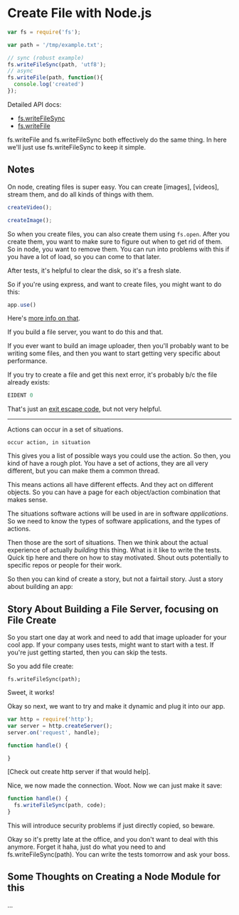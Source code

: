 
<!-- this is an example, whereas api docs are a guide -->

# Create File with Node.js

```js
var fs = require('fs');

var path = '/tmp/example.txt';

// sync (robust example)
fs.writeFileSync(path, 'utf8');
// async
fs.writeFile(path, function(){
  console.log('created')
});
```

<!-- if that's not enough, link to detailed docs -->

Detailed API docs:

- [fs.writeFileSync](/node/fs.writeFileSync)
- [fs.writeFile](/node/fs.writeFile)

fs.writeFile and fs.writeFileSync both effectively do the same thing. In here we'll just use fs.writeFileSync to keep it simple.

## Notes

<!-- this is essentially a tutorial on workflow when creating images [doing action] 
Tells you common [situations] you'll run into, when you'll need to create files... When you teach them about workflow, you are improving them.
-->

On node, creating files is super easy. You can create [images], [videos], stream them, and do all kinds of things with them.

```js
createVideo();
```

```js
createImage();
```

<!-- something like this gets them excited. It opens their mind about what other possible things they can do once they learn how to do this. -->

<!-- maybe brief tutorial on workflow? -->

So when you create files, you can also create them using `fs.open`. After you create them, you want to make sure to figure out when to get rid of them. So in node, you want to remove them. You can run into problems with this if you have a lot of load, so you can come to that later.

<!-- how this skill will interplay with other common actions? -->

After tests, it's helpful to clear the disk, so it's a fresh slate.

<!-- maybe show sort of an example app, how this might fit into a larger system! -->

So if you're using express, and want to create files, you might want to do this:

```js
app.use()
```

Here's [more info on that](/node/create/file/with/http).

<!-- so it's like, helping them build common features, this is part of a larger feature -->

<!-- would need to have a model of building these things potentially, which would mean we could actually have pages showing "how to build a web server with express", or "how to build a file uploader in node.js". Essentially, those are tutorials about creating products in a language, with a set of libraries. -->

If you build a file server, you want to do this and that.

If you ever want to build an image uploader, then you'll probably want to be writing some files, and then you want to start getting very specific about performance.

<!-- show common log output -->
<!-- show common errors -->

If you try to create a file and get this next error, it's probably b/c the file already exists:

```js
EIDENT 0
```

That's just an [exit escape code](/linux/escape-code/EIDENT), but not very helpful.

---

Actions can occur in a set of situations.

```
occur action, in situation
```

This gives you a list of possible ways you could use the action. So then, you kind of have a rough plot. You have a set of actions, they are all very different, but you can make them a common thread.

This means actions all have different effects. And they act on different objects. So you can have a page for each object/action combination that makes sense.

The situations software actions will be used in are in software _applications_. So we need to know the types of software applications, and the types of actions.

Then those are the sort of situations. Then we think about the actual experience of actually _building_ this thing. What is it like to write the tests. Quick tip here and there on how to stay motivated. Shout outs potentially to specific repos or people for their work.

So then you can kind of create a story, but not a fairtail story. Just a story about building an app:

## Story About Building a File Server, focusing on File Create

<!-- so basically a day in the life of a software engineer, with different personalities for different software engineer types. That way it seems like these different people are really actually different. -->

So you start one day at work and need to add that image uploader for your cool app. If your company uses tests, might want to start with a test. If you're just getting started, then you can skip the tests.

So you add file create:

```
fs.writeFileSync(path);
```

Sweet, it works!

Okay so next, we want to try and make it dynamic and plug it into our app.

```js
var http = require('http');
var server = http.createServer();
server.on('request', handle);

function handle() {

}
```

[Check out create http server if that would help].

Nice, we now made the connection. Woot. Now we can just make it save:

```js
function handle() {
  fs.writeFileSync(path, code);
}
```

This will introduce security problems if just directly copied, so beware.

<!-- Then you get into a problem. -->

Okay so it's pretty late at the office, and you don't want to deal with this anymore. Forget it haha, just do what you need to and fs.writeFileSync(path). You can write the tests tomorrow and ask your boss.

<!-- ah, that's it! It's basically different software engineers going through the experience of implementing some feature, and then describing their experience as a story!! 
Then the readers are basically getting to know these characters and their personalities. So basically, just need a model of personality, and model of how one personality can get to know another personality. If personality is sum of their typical actions in typical situations, then perhaps it's learning the patterns of actions in situations directly through experience. This way, you can _relate_ to the person, and then learn from their mistakes! Then you are _really_ teaching people. They are _really_ gaining value.
-->

<!-- MODEL OF PERSONALITY: BDI -->

<!-- so this is at the intersection of the human problem, and a specific computational action. So need to find which computational actions can occur in a human problem, and then tell story of human problem using that action. -->

<!-- then we can start adding in pictures and such, like of coffee spills, where one coder is very artsy and loves to photograph, and so sometimes posts photos. And another one likes to meet people, and stuff like that. -->

## Some Thoughts on Creating a Node Module for this

...

